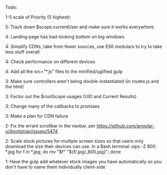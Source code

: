 Todo: 

1-5 scale of Priority (5 highest):

5:  Track down $scope.currentUser and make sure it works everywhere

4:  Landing page has bad-looking bottom on big windows

4:  Simplify CDNs, take from fewer sources, use ES6 modulars to try to take less stuff overall

4:  Check performance on different devices

4:  Add all the src="*.js" files to the minified/uglified gulp

3:  Make sure controllers aren't being double-instantiated (in routes.js and the html)

3:  Factor out the $rootScope usages (UID and Current Results)

3:  Change many of the callbacks to promises

3:  Make a plan for CDN failure

2:  Fix the errant scrollbar in the navbar, per https://github.com/angular-ui/bootstrap/issues/5474

2:  Scale stock pictures for multiple screen sizes so that users only download the size their devices can use.
      In a Bash terminal:
      sips -Z 800 *.jpg
      for f in *.jpg; do mv "$f" "${f/.jpg/_800.jpg}"; done

1:  Have the gulp add whatever stock images you have automatically so you don't have to name them individually client-side